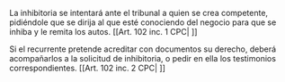 La inhibitoria se intentará ante el tribunal a quien se crea competente, pidiéndole que se dirija al que esté conociendo del negocio para que se inhiba y le remita los autos. [[Art. 102 inc. 1 CPC| ]]

Si el recurrente pretende acreditar con documentos su derecho, deberá acompañarlos a la solicitud de inhibitoria, o pedir en ella los testimonios correspondientes. [[Art. 102 inc. 2 CPC| ]]